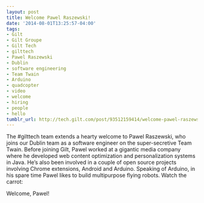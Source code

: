 ```yaml
---
layout: post
title: Welcome Pawel Raszewski!
date: '2014-08-01T13:25:57-04:00'
tags:
- Gilt
- Gilt Groupe
- Gilt Tech
- gilttech
- Pawel Raszewski
- Dublin
- software engineering
- Team Twain
- Arduino
- quadcopter
- video
- welcome
- hiring
- people
- hello
tumblr_url: http://tech.gilt.com/post/93512159414/welcome-pawel-raszewski
---
```


The #gilttech team extends a hearty welcome to Pawel Raszewski, who joins our Dublin team as a software engineer on the super-secretive Team Twain. Before joining Gilt, Pawel worked at a gigantic media company where he developed web content optimization and personalization systems in Java. He’s also been involved in a couple of open source projects involving Chrome extensions, Android and Arduino.
Speaking of Arduino, in his spare time Pawel likes to build multipurpose flying robots. Watch the carrot:

Welcome, Pawel!
